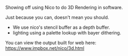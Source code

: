 Showing off using Nico to do 3D Rendering in software.

Just because you can, doesn't mean you should.

 * We use nico's stencil buffer as a depth buffer.
 * lighting using a palette lookup with bayer dithering.

You can view the output built for web here: https://www.impbox.net/nico/3d.html
